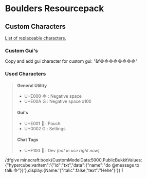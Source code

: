 # Boulders Resourcepack

## Custom Characters

[List of replaceable characters.](https://old.unicode-table.com/en/blocks/private-use-area/)

### Custom Gui's
Copy and add gui character for custom gui:
"&f"

### Used Characters
> #### General Utility
> - U+E000  : Negative space
> - U+E00A  : Negative space x100
> #### Gui's
> - U+E001  : Pouch
> - U+0002  : Settings
> #### Chat Tags
> - U+E100  : Dev *(not in use right now)*

/dfgive minecraft:book{CustomModelData:5000,PublicBukkitValues:{"hypercube:varitem":'{"id":"txt","data":{"name":"do @message to talk."}}'},display:{Name:'{"italic":false,"text":"Hehe"}'}} 1


